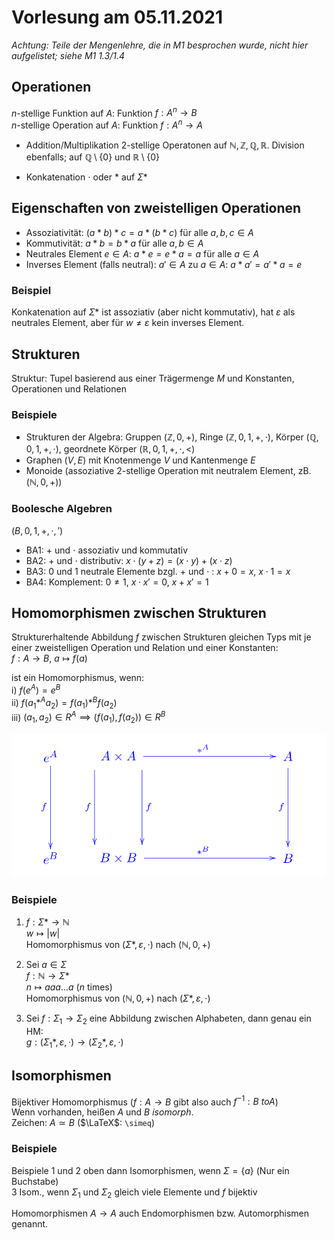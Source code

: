 # Vorlesung am 05.11.2021
*Achtung: Teile der Mengenlehre, die in M1 besprochen wurde, nicht hier aufgelistet; siehe M1 1.3/1.4*  


## Operationen
$n$-stellige Funktion auf $A$: Funktion $f: A^n \rightarrow B$  
$n$-stellige Operation auf $A$: Funktion $f: A^n \rightarrow A$  

- Addition/Multiplikation 2-stellige Operatonen auf $\mathbb{N, Z, Q, R}$. Division ebenfalls; auf $\mathbb{Q} \setminus \{0\}$ und $\mathbb{R} \setminus \{0\}$

- Konkatenation $\cdot$ oder $*$ auf $\Sigma*$


## Eigenschaften von zweistelligen Operationen
- Assoziativität: $(a * b) * c = a * (b * c)$ für alle $a,b,c \in A$
- Kommutivität: $a * b = b * a$ für alle $a,b \in A$
- Neutrales Element $e \in A$: $a * e = e * a = a$ für alle $a \in A$
- Inverses Element (falls neutral): $a' \in A$ zu $a \in A$: $a * a' = a' * a = e$

### Beispiel
Konkatenation auf $\Sigma*$ ist assoziativ (aber nicht kommutativ), hat $\varepsilon$ als neutrales Element, aber für $w \not= \varepsilon$ kein inverses Element.


## Strukturen
Struktur: Tupel basierend aus einer Trägermenge $M$ und Konstanten, Operationen und Relationen

### Beispiele
- Strukturen der Algebra: Gruppen ($\mathbb{Z},0,+$), Ringe ($\mathbb{Z},0,1,+,\cdot$), Körper ($\mathbb{Q},0,1,+,\cdot$), geordnete Körper ($\mathbb{R},0,1,+,\cdot,<$)
- Graphen ($V, E$) mit Knotenmenge $V$ und Kantenmenge $E$
- Monoide (assoziative 2-stellige Operation mit neutralem Element, zB. $(\mathbb{N},0,+)$)

### Boolesche Algebren
$(B,0,1,+,\cdot,')$

- BA1: $+$ und $\cdot$ assoziativ und kommutativ
- BA2: $+$ und $\cdot$ distributiv: $x \cdot (y + z) = (x \cdot y) + (x \cdot z)$
- BA3: 0 und 1 neutrale Elemente bzgl. $+$ und $\cdot$ : $x + 0 = x$, $x \cdot 1 = x$
- BA4: Komplement: $0 \not= 1$, $x \cdot x' = 0$, $x + x' = 1$


## Homomorphismen zwischen Strukturen
Strukturerhaltende Abbildung $f$ zwischen Strukturen gleichen Typs mit je einer zweistelligen Operation und Relation und einer Konstanten:  
$f: A \to B$, $a \mapsto f(a)$

ist ein Homomorphismus, wenn:  
i) $f(e^A) = e^B$  
ii) $f(a_1 *^Aa_2) = f(a_1) *^B f(a_2)$  
iii) $(a_1,a_2) \in R^A \implies (f(a_1),f(a_2)) \in R^B$

![](./05.11.2021/homo.png)

### Beispiele
1) $f: \Sigma* \to \mathbb{N}$  
   $w \mapsto |w|$  
   Homomorphismus von $(\Sigma*,\varepsilon,\cdot)$ nach $(\mathbb{N},0,+)$

2) Sei $a \in \Sigma$  
  $f: \mathbb{N} \to \Sigma*$  
  $n \mapsto aaa...a$ ($n$ times)  
  Homomorphismus von $(\mathbb{N},0,+)$ nach $(\Sigma*,\varepsilon,\cdot)$

3) Sei $f: \Sigma_1 \to \Sigma_2$ eine Abbildung zwischen Alphabeten, dann genau ein HM:  
   $g: (\Sigma_1*,\varepsilon,\cdot) \to (\Sigma_2*,\varepsilon,\cdot)$


## Isomorphismen
Bijektiver Homomorphismus ($f: A \to B$ gibt also auch $f^{-1}: B\ to A$)  
Wenn vorhanden, heißen $A$ und $B$ *isomorph*.  
Zeichen: $A \simeq B$ ($\LaTeX$: `\simeq`)

### Beispiele
Beispiele 1 und 2 oben dann Isomorphismen, wenn $\Sigma = \{a\}$ (Nur ein Buchstabe)  
3 Isom., wenn $\Sigma_1$ und $\Sigma_2$ gleich viele Elemente und $f$ bijektiv

Homomorphismen $A \to A$ auch Endomorphismen bzw. Automorphismen genannt.